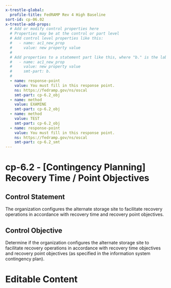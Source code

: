 ```yaml
---
x-trestle-global:
  profile-title: FedRAMP Rev 4 High Baseline
sort-id: cp-06.02
x-trestle-add-props:
  # Add or modify control properties here
  # Properties may be at the control or part level
  # Add control level properties like this:
  #   - name: ac1_new_prop
  #     value: new property value
  #
  # Add properties to a statement part like this, where "b." is the label of the target statement part
  #   - name: ac1_new_prop
  #     value: new property value
  #     smt-part: b.
  #
  - name: response-point
    value: You must fill in this response point.
    ns: https://fedramp.gov/ns/oscal
    smt-part: cp-6.2_obj
  - name: method
    value: EXAMINE
    smt-part: cp-6.2_obj
  - name: method
    value: TEST
    smt-part: cp-6.2_obj
  - name: response-point
    value: You must fill in this response point.
    ns: https://fedramp.gov/ns/oscal
    smt-part: cp-6.2_smt
---
```


# cp-6.2 - \[Contingency Planning\] Recovery Time / Point Objectives

## Control Statement

The organization configures the alternate storage site to facilitate recovery operations in accordance with recovery time and recovery point objectives.

## Control Objective

Determine if the organization configures the alternate storage site to facilitate recovery operations in accordance with recovery time objectives and recovery point objectives (as specified in the information system contingency plan).

# Editable Content

<!-- Make additions and edits below -->
<!-- The above represents the contents of the control as received by the profile, prior to additions. -->
<!-- If the profile makes additions to the control, they will appear below. -->
<!-- The above markdown may not be edited but you may edit the content below, and/or introduce new additions to be made by the profile. -->
<!-- If there is a yaml header at the top, parameter values may be edited. Use --set-parameters to incorporate the changes during assembly. -->
<!-- The content here will then replace what is in the profile for this control, after running profile-assemble. -->
<!-- The added parts in the profile for this control are below.  You may edit them and/or add new ones. -->
<!-- Each addition must have a heading either of the form ## Control my_addition_name -->
<!-- or ## Part a. (where the a. refers to one of the control statement labels.) -->
<!-- "## Control" parts are new parts added after the statement part. -->
<!-- "## Part" parts are new parts added into the top-level statement part with that label. -->
<!-- Subparts may be added with nested hash levels of the form ### My Subpart Name -->
<!-- underneath the parent ## Control or ## Part being added -->
<!-- See https://ibm.github.io/compliance-trestle/tutorials/ssp_profile_catalog_authoring/ssp_profile_catalog_authoring for guidance. -->
